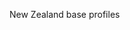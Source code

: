 <!-- index.md {% comment %}
*****************************************************************************************
*                            WARNING: DO NOT EDIT THIS FILE                             *
*                                                                                       *
* This file is generated by SUSHI. Any edits you make to this file will be overwritten. *
*                                                                                       *
* This index.md file was generated from the "description" in package.json. To provide   *
* your own index file, create an index.md or index.xml in the ig-data/input/pagecontent *
* folder.                                                                               *
* See: https://build.fhir.org/ig/FHIR/ig-guidance/using-templates.html#root.input       *
*****************************************************************************************
{% endcomment %} -->

New Zealand base profiles